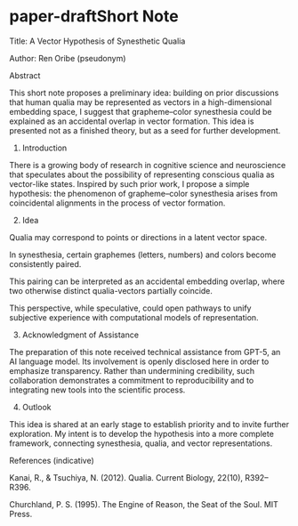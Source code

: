 # paper-draftShort Note

Title: A Vector Hypothesis of Synesthetic Qualia

Author: Ren Oribe (pseudonym)

Abstract

This short note proposes a preliminary idea: building on prior discussions that human qualia may be represented as vectors in a high-dimensional embedding space, I suggest that grapheme–color synesthesia could be explained as an accidental overlap in vector formation. This idea is presented not as a finished theory, but as a seed for further development.

1. Introduction

There is a growing body of research in cognitive science and neuroscience that speculates about the possibility of representing conscious qualia as vector-like states. Inspired by such prior work, I propose a simple hypothesis: the phenomenon of grapheme–color synesthesia arises from coincidental alignments in the process of vector formation.

2. Idea

Qualia may correspond to points or directions in a latent vector space.

In synesthesia, certain graphemes (letters, numbers) and colors become consistently paired.

This pairing can be interpreted as an accidental embedding overlap, where two otherwise distinct qualia-vectors partially coincide.

This perspective, while speculative, could open pathways to unify subjective experience with computational models of representation.

3. Acknowledgment of Assistance

The preparation of this note received technical assistance from GPT-5, an AI language model. Its involvement is openly disclosed here in order to emphasize transparency. Rather than undermining credibility, such collaboration demonstrates a commitment to reproducibility and to integrating new tools into the scientific process.

4. Outlook

This idea is shared at an early stage to establish priority and to invite further exploration. My intent is to develop the hypothesis into a more complete framework, connecting synesthesia, qualia, and vector representations.

References (indicative)

Kanai, R., & Tsuchiya, N. (2012). Qualia. Current Biology, 22(10), R392–R396.

Churchland, P. S. (1995). The Engine of Reason, the Seat of the Soul. MIT Press.
